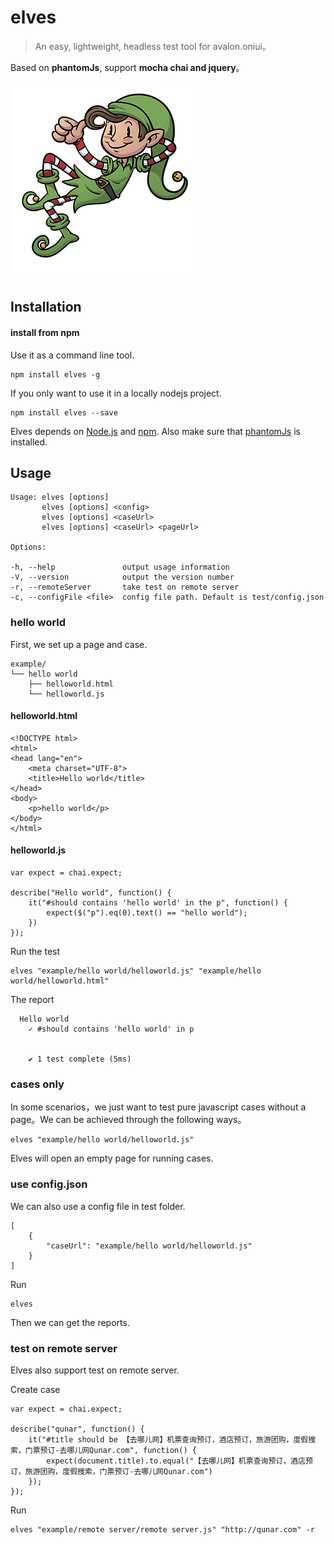 # elves

> An easy, lightweight, headless test tool for avalon.oniui。

Based on **phantomJs**, support **mocha chai and jquery**。

![elves](https://raw.githubusercontent.com/ilife5/life/master/statics/images/elf.jpg)

## Installation

#### install from npm

Use it as a command line tool.

```
npm install elves -g
```

If you only want to use it in a locally nodejs project.

```
npm install elves --save
```

Elves depends on [Node.js](http://nodejs.org/) and [npm](http://npmjs.org/). Also make sure that [phantomJs](http://phantomjs.org/) is installed.

## Usage


```
Usage: elves [options]
       elves [options] <config>
       elves [options] <caseUrl>
       elves [options] <caseUrl> <pageUrl>

Options:

-h, --help               output usage information
-V, --version            output the version number
-r, --remoteServer       take test on remote server
-c, --configFile <file>  config file path. Default is test/config.json
```

### hello world

First, we set up a page and case.

```
example/
└── hello world
    ├── helloworld.html
    └── helloworld.js
```

#### helloworld.html

```
<!DOCTYPE html>
<html>
<head lang="en">
    <meta charset="UTF-8">
    <title>Hello world</title>
</head>
<body>
    <p>hello world</p>
</body>
</html>

```

#### helloworld.js

```
var expect = chai.expect;

describe("Hello world", function() {
    it("#should contains 'hello world' in the p", function() {
        expect($("p").eq(0).text() == "hello world");
    })
});
```

Run the test

```
elves "example/hello world/helloworld.js" "example/hello world/helloworld.html"
```

The report

```
  Hello world
    ✓ #should contains 'hello world' in p 


    ✔ 1 test complete (5ms)
```

### cases only

In some scenarios，we just want to test pure javascript cases without a page。We can be achieved through the following ways。

```
elves "example/hello world/helloworld.js"
```

Elves will open an empty page for running cases.


### use config.json

We can also use a config file in test folder.

```
[
    {
        "caseUrl": "example/hello world/helloworld.js"
    }
]
```

Run

```
elves
```

Then we can get the reports.

### test on remote server

Elves also support test on remote server. 

Create case

```
var expect = chai.expect;

describe("qunar", function() {
    it("#title should be 【去哪儿网】机票查询预订，酒店预订，旅游团购，度假搜索，门票预订-去哪儿网Qunar.com", function() {
        expect(document.title).to.equal("【去哪儿网】机票查询预订，酒店预订，旅游团购，度假搜索，门票预订-去哪儿网Qunar.com")
    });
});
```

Run

```
elves "example/remote server/remote server.js" "http://qunar.com" -r
```


